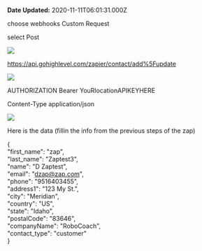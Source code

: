 **Date Updated:** 2020-11-11T06:01:31.000Z

  
choose webhooks Custom Request

select Post

![](https://s3.amazonaws.com/cdn.freshdesk.com/data/helpdesk/attachments/production/48069683091/original/JTw7jqk3Y9e2Ngofa-JyVSXXNJ47SgEbKg.png?1605054675)

<https://api.gohighlevel.com/zapier/contact/add%5Fupdate>

![](https://s3.amazonaws.com/cdn.freshdesk.com/data/helpdesk/attachments/production/48069683093/original/1p6htLF_7L_Oc1qLo16DVu18cnZcDGVChA.png?1605054675)
  
  
AUTHORIZATION Bearer YouRlocationAPIKEYHERE

Content-Type application/json

![](https://s3.amazonaws.com/cdn.freshdesk.com/data/helpdesk/attachments/production/48069683092/original/im6CubDaMZN_nQ2bZqOSaRBW50_kbasM6w.png?1605054675)

  
Here is the data (fillin the info from the previous steps of the zap)

  
{  
"first\_name": "zap",  
"last\_name": "Zaptest3",  
"name": "D Zaptest",  
"email": "dzap@zap.com",  
"phone": "9516403455",  
"address1": "123 My St.",  
"city": "Meridian",  
"country": "US",  
"state": "Idaho",  
"postalCode": "83646",  
"companyName": "RoboCoach",  
"contact\_type": "customer"  
}

  